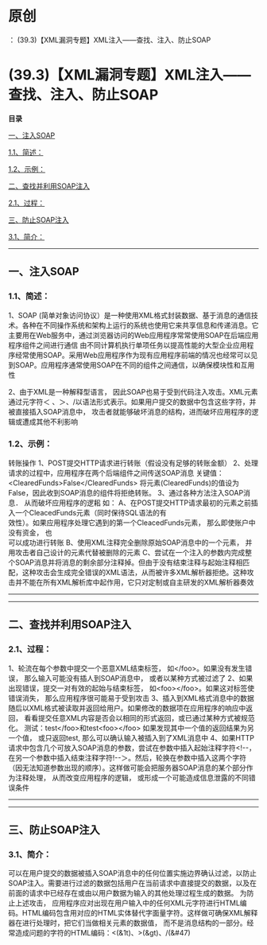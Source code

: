 # 原创
：  (39.3)【XML漏洞专题】XML注入——查找、注入、防止SOAP

# (39.3)【XML漏洞专题】XML注入——查找、注入、防止SOAP

**目录**

[一、注入SOAP](#%E4%B8%80%E3%80%81%E6%B3%A8%E5%85%A5SOAP)

[1.1、简述：](#1.1%E3%80%81%E7%AE%80%E8%BF%B0%EF%BC%9A)

[1.2、示例：](#1.2%E3%80%81%E7%A4%BA%E4%BE%8B%EF%BC%9A)

[二、查找并利用SOAP注入](#%E4%BA%8C%E3%80%81%E6%9F%A5%E6%89%BE%E5%B9%B6%E5%88%A9%E7%94%A8SOAP%E6%B3%A8%E5%85%A5)

[2.1、过程：](#2.1%E3%80%81%E8%BF%87%E7%A8%8B%EF%BC%9A)

[三、防止SOAP注入](#%E4%B8%89%E3%80%81%E9%98%B2%E6%AD%A2SOAP%E6%B3%A8%E5%85%A5)

[3.1、简介：](#3.1%E3%80%81%E7%AE%80%E4%BB%8B%EF%BC%9A)

---


## 一、注入SOAP

> 
<h3>1.1、简述：</h3>
1、SOAP (简单对象访问协议）是一种使用XML格式封装数据、基于消息的通信技术。各种在不同操作系统和架构上运行的系统也使用它来共享信息和传递消息。它主要用在Web服务中，通过浏览器访问的Web应用程序常常使用SOAP在后端应用程序组件之间进行通信
由不同计算机执行单项任务以提高性能的大型企业应用程序经常使用SOAP。采用Web应用程序作为现有应用程序前端的情况也经常可以见到SOAP。应用程序通常使用SOAP在不同的组件之间通信，以确保模块性和互用性

2、由于XML是一种解释型语言， 因此SOAP也易于受到代码注入攻击。XML元素通过元字符＜ 、＞、/以语法形式表示。如果用户提交的数据中包含这些字符，并被直接插入SOAP消息中， 攻击者就能够破坏消息的结构，进而破坏应用程序的逻辑或遭成其他不利影响


> 
<h3>1.2、示例：</h3>
转账操作
1、POST提交HTTP请求进行转账（假设没有足够的转账金额）
2、处理请求的过程中，应用程序在两个后端组件之间传送SOAP消息
关键值：
&lt;ClearedFunds&gt;False&lt;/ClearedFunds&gt;
将元素(ClearedFunds)的值设为False，因此收到SOAP消息的组件将拒绝转账。
3、通过各种方法注入SOAP消息． 从而破坏应用程序的逻耜
如：
A、在POST提交HTTP请求最初的元素之前插入一个CleacedFunds元素（同时保待SQL语法的有<br/> 效性）。如果应用程序处理它遇到的第一个CleacedFunds元素， 那么即使账户中没有资金， 也<br/> 可以成功进行转账
B、使用XML注释完全删除原始SOAP消息中的一个元素， 并用攻击者自己设计的元素代替被删除的元素
C、尝试在一个注入的参数内完成整个SOAP消息并将消息的剩余部分注释掉。但由于没有结束注释与起始注释相匹配，这种攻击会生成完全错误的XML语法，从而被许多XML解析器拒绝。这种攻击并不能在所有XML解析库中起作用，它只对定制或自主研发的XML解析器奏效


---


---


## 二、查找并利用SOAP注入

> 
<h3>2.1、过程：</h3>
1、轮流在每个参数中提交一个恶意XML结束标签， 如&lt;/foo&gt;。如果没有发生错误， 那么输入可能没有插人到SOAP消息中， 或者以某种方式被过滤了
2、如果出现错误，提交一对有效的起始与结束标签， 如&lt;foo&gt;&lt;/foo&gt;。如果这对标签使错误消失， 那么应用程序很可能易于受到攻击
3、插入到XML格式消息中的数据随后以XML格式被读取并返回给用户。如果修改的数据项在应用程序的响应中返回， 看看提交任意XML内容是否会以相同的形式返回，或已通过某种方式被规范化。
测试：test&lt;/foo&gt;和test&lt;foo&gt;&lt;/foo&gt;
如果发现其中一个值的返回结果为另一个值， 或只返回test, 那么可以确认输入被插入到了XML消息中
4、如果HTTP请求中包含几个可放入SOAP消息的参数，尝试在参数中插入起始注释字符&lt;!--， 在另一个参数中插入结束注释字符!--＞。然后，轮换在参数中插入这两个字符（因无法知道参数出现的顺序）。这样做可能会把服务器SOAP消息的某个部分作为注释处理， 从而改变应用程序的逻辑， 或形成一个可能造成信息泄露的不同错误条件


---


---


## 三、防止SOAP注入

> 
<h3>3.1、简介：</h3>
可以在用户提交的数据被插入SOAP消息中的任何位置实施边界确认过滤，以防止SOAP注入。需要进行过滤的数据包括用户在当前请求中直接提交的数据，以及在前面的请求中已经存在或由以用户数据为输入的其他处理过程生成的数据。
为防止上述攻击， 应用程序应对出现在用户输入中的任何XML元字符进行HTML编码。HTML编码包含用对应的HTML实体替代字面量字符。这样做可确保XML解释器在进行处理时，把它们当做相关元素的数据值， 而不是消息结构的一部分。经常造成问题的字符的HTML编码：&lt;(&amp;1t)、&gt;(&amp;gt)、/(&amp;#47)

